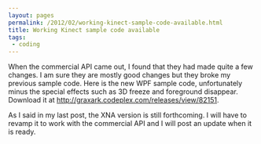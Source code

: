 ```yaml
---
layout: pages
permalink: /2012/02/working-kinect-sample-code-available.html
title: Working Kinect sample code available
tags:
 - coding
---
```


When the commercial API came out, I found that they had made quite a few changes.  I am sure they are mostly good changes but they broke my previous sample code.  Here is the new WPF sample code, unfortunately minus the special effects such as 3D freeze and foreground disappear.  Download it at <a href="http://graxark.codeplex.com/releases/view/82151">http://graxark.codeplex.com/releases/view/82151</a>.

As I said in my last post, the XNA version is still forthcoming.  I will have to revamp it to work with the commercial API and I will post an update when it is ready.
